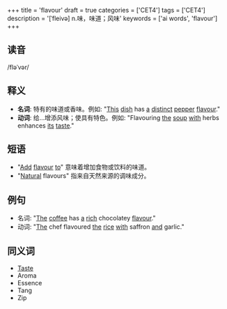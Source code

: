 +++
title = 'flavour'
draft = true
categories = ['CET4']
tags = ['CET4']
description = '[ˈfleivə] n.味，味道；风味'
keywords = ['ai words', 'flavour']
+++

## 读音
/fləˈvər/

## 释义
- **名词**: 特有的味道或香味。例如: "[This](/zh/post/this/) [dish](/zh/post/dish/) has [a](/zh/post/a/) [distinct](/zh/post/distinct/) [pepper](/zh/post/pepper/) [flavour](/zh/post/flavour/)."
- **动词**: 给...增添风味；使具有特色。例如: "Flavouring [the](/zh/post/the/) [soup](/zh/post/soup/) [with](/zh/post/with/) herbs enhances [its](/zh/post/its/) [taste](/zh/post/taste/)."

## 短语
- "[Add](/zh/post/add/) [flavour](/zh/post/flavour/) [to](/zh/post/to/)" 意味着增加食物或饮料的味道。
- "[Natural](/zh/post/natural/) flavours" 指来自天然来源的调味成分。

## 例句
- 名词: "[The](/zh/post/the/) [coffee](/zh/post/coffee/) has [a](/zh/post/a/) [rich](/zh/post/rich/) chocolatey [flavour](/zh/post/flavour/)."
- 动词: "[The](/zh/post/the/) chef flavoured [the](/zh/post/the/) [rice](/zh/post/rice/) [with](/zh/post/with/) saffron [and](/zh/post/and/) garlic."

## 同义词
- [Taste](/zh/post/taste/)
- Aroma
- Essence
- Tang
- Zip
